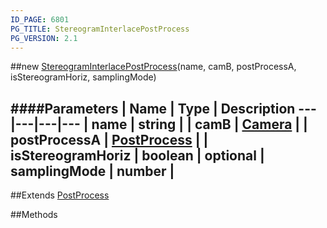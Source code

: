 ```yaml
---
ID_PAGE: 6801
PG_TITLE: StereogramInterlacePostProcess
PG_VERSION: 2.1
---
```

##new [StereogramInterlacePostProcess](page.php?p=6801)(name, camB, postProcessA, isStereogramHoriz, samplingMode)

####Parameters
 | Name | Type | Description
---|---|---|---
 | name | string | 
 | camB | [Camera](page.php?p=6631) | 
 | postProcessA | [PostProcess](page.php?p=6790) | 
 | isStereogramHoriz | boolean | 
optional | samplingMode | number | 
---

##Extends [PostProcess](page.php?p=6790)


##Methods

